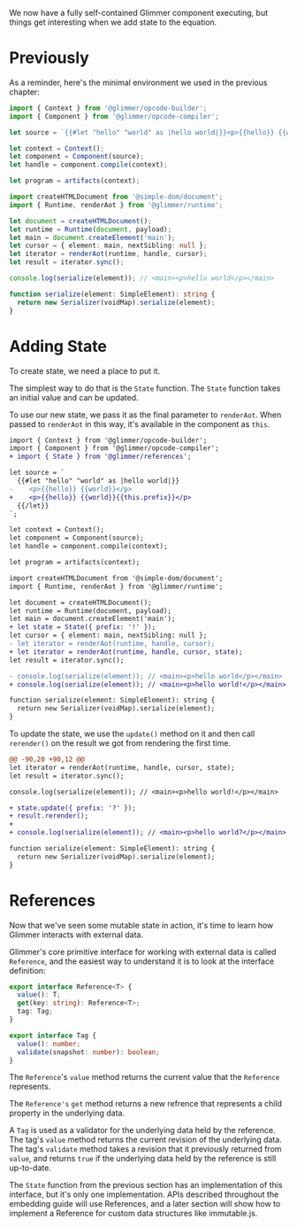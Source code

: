 We now have a fully self-contained Glimmer component executing, but things get interesting when we add state to the equation.

# Previously

As a reminder, here's the minimal environment we used in the previous chapter:

```ts
import { Context } from '@glimmer/opcode-builder';
import { Component } from '@glimmer/opcode-compiler';

let source = `{{#let "hello" "world" as |hello world|}}<p>{{hello}} {{world}}</p>{{/let}}`;

let context = Context();
let component = Component(source);
let handle = component.compile(context);

let program = artifacts(context);

import createHTMLDocument from '@simple-dom/document';
import { Runtime, renderAot } from '@glimmer/runtime';

let document = createHTMLDocument();
let runtime = Runtime(document, payload);
let main = document.createElement('main');
let cursor = { element: main, nextSibling: null };
let iterator = renderAot(runtime, handle, cursor);
let result = iterator.sync();

console.log(serialize(element)); // <main><p>hello world</p></main>

function serialize(element: SimpleElement): string {
  return new Serializer(voidMap).serialize(element);
}
```

# Adding State

To create state, we need a place to put it.

The simplest way to do that is the `State` function. The `State` function takes an initial value and can be updated.

To use our new state, we pass it as the final parameter to `renderAot`. When passed to `renderAot` in this way, it's available in the component as `this`.

```diff
import { Context } from '@glimmer/opcode-builder';
import { Component } from '@glimmer/opcode-compiler';
+ import { State } from '@glimmer/references';

let source = `
  {{#let "hello" "world" as |hello world|}}
-    <p>{{hello}} {{world}}</p>
+    <p>{{hello}} {{world}}{{this.prefix}}</p>
  {{/let}}
`;

let context = Context();
let component = Component(source);
let handle = component.compile(context);

let program = artifacts(context);

import createHTMLDocument from '@simple-dom/document';
import { Runtime, renderAot } from '@glimmer/runtime';

let document = createHTMLDocument();
let runtime = Runtime(document, payload);
let main = document.createElement('main');
+ let state = State({ prefix: '!' });
let cursor = { element: main, nextSibling: null };
- let iterator = renderAot(runtime, handle, cursor);
+ let iterator = renderAot(runtime, handle, cursor, state);
let result = iterator.sync();

- console.log(serialize(element)); // <main><p>hello world</p></main>
+ console.log(serialize(element)); // <main><p>hello world!</p></main>

function serialize(element: SimpleElement): string {
  return new Serializer(voidMap).serialize(element);
}
```

To update the state, we use the `update()` method on it and then call `rerender()` on the result we got from rendering the first time.

```diff
@@ -90,20 +90,12 @@
let iterator = renderAot(runtime, handle, cursor, state);
let result = iterator.sync();

console.log(serialize(element)); // <main><p>hello world!</p></main>

+ state.update({ prefix: '?' });
+ result.rerender();
+
+ console.log(serialize(element)); // <main><p>hello world?</p></main>

function serialize(element: SimpleElement): string {
  return new Serializer(voidMap).serialize(element);
}
```

# References

Now that we've seen some mutable state in action, it's time to learn how Glimmer interacts with external data.

Glimmer's core primitive interface for working with external data is called `Reference`, and the easiest way to understand it is to look at the interface definition:

```ts
export interface Reference<T> {
  value(): T;
  get(key: string): Reference<T>;
  tag: Tag;
}

export interface Tag {
  value(): number;
  validate(snapshot: number): boolean;
}
```

The `Reference`'s `value` method returns the current value that the `Reference` represents.

The `Reference's` `get` method returns a new refrence that represents a child property in the underlying data.

A `Tag` is used as a validator for the underlying data held by the reference. The tag's `value` method returns the current revision of the underlying data. The tag's `validate` method takes a revision that it previously returned from `value`, and returns `true` if the underlying data held by the reference is still up-to-date.

The `State` function from the previous section has an implementation of this interface, but it's only one implementation. APIs described throughout the embedding guide will use References, and a later section will show how to implement a Reference for custom data structures like immutable.js.
